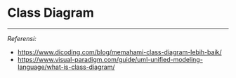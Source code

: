 # Class Diagram

---
*Referensi:*
- https://www.dicoding.com/blog/memahami-class-diagram-lebih-baik/
- https://www.visual-paradigm.com/guide/uml-unified-modeling-language/what-is-class-diagram/